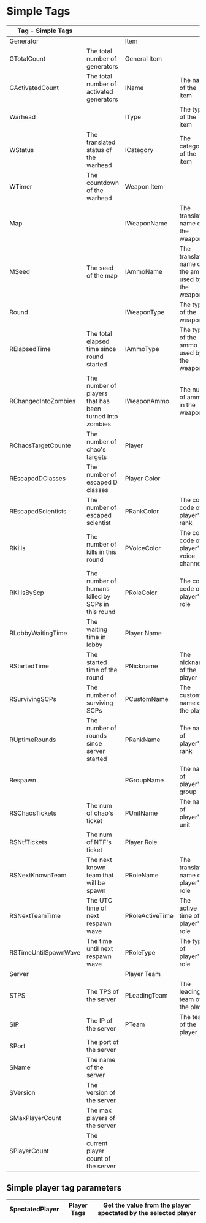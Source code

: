 # Simple Tags
| Tag - Simple Tags    | | | |
| -------------------- | -------------------- | -------------------- | -------------------- |
| Generator            | | Item | |
| GTotalCount          | The total number of generators | General Item |  |
| GActivatedCount      | The total number of activated generators | IName | The name of the item |
| Warhead              | | IType | The type of the item |
| WStatus              | The translated status of the warhead | ICategory | The category of the item |
| WTimer               | The countdown of the warhead | Weapon Item |  |
| Map                  | | IWeaponName | The translated name of the weapon |
| MSeed                | The seed of the map | IAmmoName | The translated name of the ammo used by the weapon |
| Round                | | IWeaponType | The type of the weapon |
| RElapsedTime         | The total elapsed time since round started | IAmmoType | The type of the ammo used by the weapon |
| RChangedIntoZombies  | The number of players that has been turned into zombies | IWeaponAmmo | The num of ammo in the weapon |
| RChaosTargetCounte   | The number of chao's targets | Player |
| REscapedDClasses     | The number of escaped D classes | Player Color |  |
| REscapedScientists   | The number of escaped scientist | PRankColor | The color code of player's rank |
| RKills               | The number of kills in this round | PVoiceColor | The color code of player's voice channel |
| RKillsByScp          | The number of humans killed by SCPs in this round | PRoleColor | The color code of player's role |
| RLobbyWaitingTime    | The waiting time in lobby | Player Name |  |
| RStartedTime         | The started time of the round | PNickname | The nickname of the player |
| RSurvivingSCPs       | The number of surviving SCPs | PCustomName | The custom name of the player |
| RUptimeRounds        | The number of rounds since server started | PRankName | The name of player's rank |
| Respawn | | PGroupName | The name of player's group |
| RSChaosTickets       | The num of chao's ticket | PUnitName | The name of player's unit |
| RSNtfTickets         | The num of NTF's ticket | Player Role |  |
| RSNextKnownTeam      | The next known team that will be spawn | PRoleName | The translated name of player's role |
| RSNextTeamTime       | The UTC time of next respawn wave | PRoleActiveTime | The active time of player's role |
| RSTimeUntilSpawnWave | The time until next respawn wave | PRoleType | The type of player's role |
| Server               | | Player Team |  |
| STPS                 | The TPS of the server | PLeadingTeam | The leading team of the player |
| SIP                  | The IP of the server | PTeam | The team of the player |
| SPort                | The port of the server |  |  |
| SName                | The name of the server |  |  |
| SVersion             | The version of the server |  |  |
| SMaxPlayerCount      | The max players of the server |  |  |
| SPlayerCount         | The current player count of the server |  |  |
## Simple player tag parameters
| SpectatedPlayer       | Player Tags | Get the value from the player spectated by the selected player |
| --------------------- | --------------------- | --------------------- |